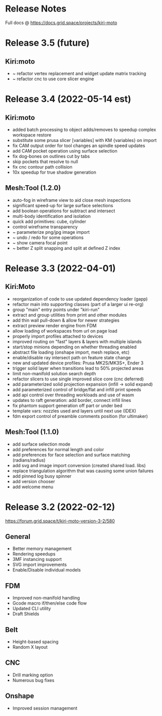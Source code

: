 # Release Notes

Full docs @ https://docs.grid.space/projects/kiri-moto


# Release 3.5 (future)

## Kiri:moto

* ~ refactor vertex replacement and widget update matrix tracking
* ~ refactor cnc to use core slicer engine


# Release 3.4 (2022-05-14 est)

## Kiri:moto

* added batch processing to object adds/removes to speedup complex workspace restore
* substitute some prusa slicer [variables] with KM {variables} on import
* fix CAM output order for tool changes an spindle speed updates
* add CAM pocket operation using surface selection
* fix dog-bones on outlines cut by tabs
* skip pockets that resolve to null
* fix cnc contour path collision
* 10x speedup for true shadow generation

## Mesh:Tool (1.2.0)

* auto-fog in wireframe view to aid close mesh inspections
* significant speed-up for large surface selections
* add boolean operations for subtract and intersect
* multi-body identification and isolation
* quick add primitives: cube, cylinder
* control wireframe transparency
* ~ parameterize png/jpg image import
* ~ undo / redo for some operations
* ~ show camera focal point
* ~ better Z split snapping and split at defined Z index


# Release 3.3 (2022-04-01)

## Kiri:Moto

* reorganization of code to use updated dependency loader (gapp)
* refactor main into supporting classes (part of a larger ui re-org)
* group "main" entry points under "kiri-run"
* extract and group utilities from print and other modules
* add thin wall pull-down & allow for newer strategies
* extract preview render engine from FDM
* allow loading of workspaces from url on page load
* properly import profiles attached to devices
* improved routing on "fast" layers & layers with multiple islands
* start/stop minions depending on whether threading enabled
* abstract file loading (onshape import, mesh replace, etc)
* enable/disable ray intersect path on feature state change
* new and updated device profiles: Prusa MK2S/MK3S+, Ender 3
* trigger solid layer when transitions lead to 50% projected areas
* limit non-manifold solution search depth
* refactor slicers to use single improved slice core (cnc deferred)
* add parameterized solid projection expansion (infill -> solid expand)
* add parameterized control of bridge/flat and infill print speeds
* add api control over threading workloads and use of wasm
* updates to raft generation: add border, connect infill lines
* fix phantom support generation off part or under bed
* template vars: nozzles used and layers until next use (IDEX)
* fdm export control of preamble comments position (for ultimaker)

## Mesh:Tool (1.1.0)

* add surface selection mode
* add preferences for normal length and color
* add preferences for face selection and surface matching (radians/radius)
* add svg and image import conversion (created shared load. libs)
* replace triangulation algorithm that was causing some union failures
* add pinned log busy spinner
* add version chooser
* add welcome menu


# Release 3.2 (2022-02-12)

https://forum.grid.space/t/kiri-moto-version-3-2/580

## General

* Better memory management
* Rendering speedups
* 3MF instancing support
* SVG import improvements
* Enable/Disable individual models

## FDM

* Improved non-manifold handling
* Gcode macro if/then/else code flow
* Updated CLI utility
* Draft Shields

## Belt

* Height-based spacing
* Random X layout

## CNC

* Drill marking option
* Numerous bug fixes

## Onshape

* Improved session management
